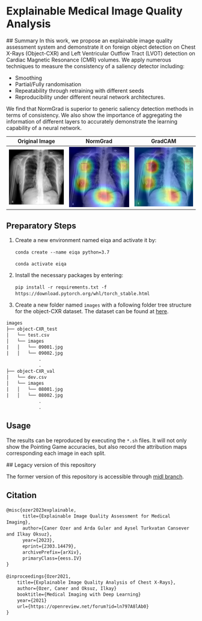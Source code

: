 
# Explainable Medical Image Quality Analysis 

## Summary
In this work, we propose an explainable image quality assessment system and demonstrate it on foreign object detection on Chest X-Rays (Object-CXR) and Left Ventricular Outflow Tract (LVOT) detection on Cardiac Magnetic Resonance (CMR) volumes. We apply numerous techniques to measure the consistency of a saliency detector including:
- Smoothing
- Partial/Fully randomisation
- Repeatability through retraining with different seeds
- Reproducibility under different neural network architectures.

We find that NormGrad is superior to generic saliency detection methods in terms of consistency. We also show the importance of aggregating the information of different layers to accurately demonstrate the learning capability of a neural network.

Original Image | NormGrad | GradCAM
:--------:|:--------:|:-------:
![](docs/09361.jpg) | ![](docs/09361_normgrad.png) |![](docs/09361_gradcam.png)

## Preparatory Steps

1. Create a new environment named eiqa and activate it by:

    `conda create --name eiqa python=3.7`

    `conda activate eiqa`

2. Install the necessary packages by entering:

    `pip install -r requirements.txt -f https://download.pytorch.org/whl/torch_stable.html`

3. Create a new folder named `images` with a following folder tree structure for the object-CXR dataset. The dataset can be found at [here](https://academictorrents.com/details/fdc91f11d7010f7259a05403fc9d00079a09f5d5/tech).

```
images
├── object-CXR_test
│   └── test.csv
│   └── images
|   │   └── 09001.jpg
|   │   └── 09002.jpg
            .
            .
├── object-CXR_val
│   └── dev.csv
│   └── images
|   │   └── 08001.jpg
|   │   └── 08002.jpg
            .
            .
```

## Usage

The results can be reproduced by executing the `*.sh` files. It will not only show the Pointing Game accuracies, but also record the attribution maps corresponding each image in each split.

## Legacy version of this repository

The former version of this repository is accessible through [midl branch](https://github.com/canerozer/explainable-iqa/tree/midl).

## Citation

```
@misc{ozer2023explainable,
      title={Explainable Image Quality Assessment for Medical Imaging}, 
      author={Caner Ozer and Arda Guler and Aysel Turkvatan Cansever and Ilkay Oksuz},
      year={2023},
      eprint={2303.14479},
      archivePrefix={arXiv},
      primaryClass={eess.IV}
}

@inproceedings{Ozer2021,
    title={Explainable Image Quality Analysis of Chest X-Rays},
    author={Ozer, Caner and Oksuz, Ilkay}
    booktitle={Medical Imaging with Deep Learning}
    year={2021}
    url={https://openreview.net/forum?id=ln797A8lAb0}
}
```